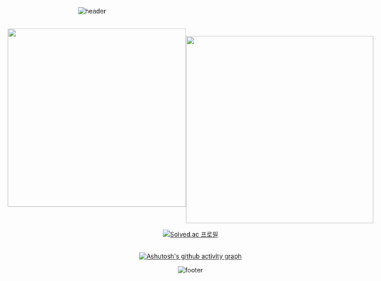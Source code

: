 ![header](https://capsule-render.vercel.app/api?type=venom&color=EFD8A9&height=200&section=header&text=J2on's%20GitHub&fontSize=50&fontColor=A62424&animation=scaleIn&stroke=A62424)


<br>


<div align=center>
    <div style="display: flex; justify-content: center;">
        <a>
          <img width=400 src="https://github-readme-stats.vercel.app/api?username=J2on&show_icons=true&theme=moltack" />
                        &nbsp;
        </a>
        <a>
            &nbsp;
          <img width=420 src="https://streak-stats.demolab.com/?user=J2on&theme=moltack" />
        </a>
        <a>
           <br><br>   
</div>

[![Solved.ac
프로필](http://mazassumnida.wtf/api/mini/generate_badge?boj=j2on)](https://solved.ac/j2on)
<br><br>

[![Ashutosh's github activity graph](https://github-readme-activity-graph.vercel.app/graph?username=J2on&theme=gruvbox)](https://github.com/ashutosh00710/github-readme-activity-graph)


![footer](https://capsule-render.vercel.app/api?type=waving&color=FFDD9B&height=100&section=footer)



<!---
J2on/J2on is a ✨ special ✨ repository because its `README.md` (this file) appears on your GitHub profile.
You can click the Preview link to take a look at your changes.
--->
